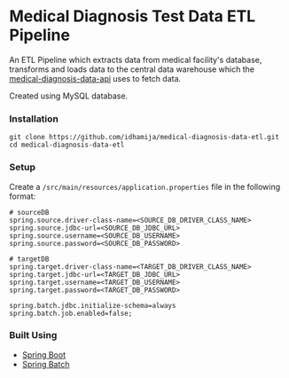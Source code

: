 # Medical Diagnosis Test Data ETL Pipeline

An ETL Pipeline which extracts data from medical facility's database, transforms and loads data to the central data warehouse which the [medical-diagnosis-data-api](https://github.com/idhamija/medical-diagnosis-data-api) uses to fetch data.

Created using MySQL database.

### Installation

```
git clone https://github.com/idhamija/medical-diagnosis-data-etl.git
cd medical-diagnosis-data-etl
```

### Setup

Create a `/src/main/resources/application.properties` file in the following format:

```
# sourceDB
spring.source.driver-class-name=<SOURCE_DB_DRIVER_CLASS_NAME>
spring.source.jdbc-url=<SOURCE_DB_JDBC_URL>
spring.source.username=<SOURCE_DB_USERNAME>
spring.source.password=<SOURCE_DB_PASSWORD>

# targetDB
spring.target.driver-class-name=<TARGET_DB_DRIVER_CLASS_NAME>
spring.target.jdbc-url=<TARGET_DB_JDBC_URL>
spring.target.username=<TARGET_DB_USERNAME>
spring.target.password=<TARGET_DB_PASSWORD>

spring.batch.jdbc.initialize-schema=always
spring.batch.job.enabled=false;
```

### Built Using

- [Spring Boot](https://spring.io/projects/spring-boot)
- [Spring Batch](https://spring.io/projects/spring-batch)
